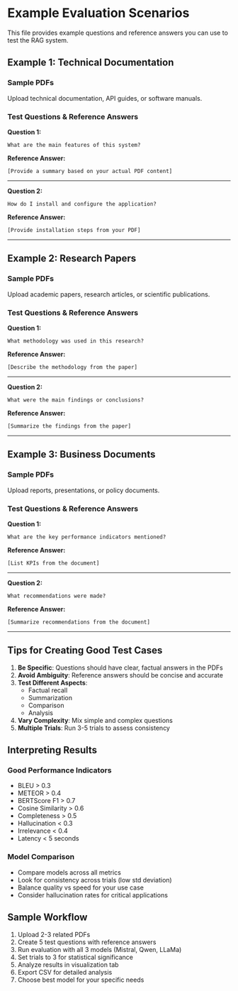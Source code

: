 # Example Evaluation Scenarios

This file provides example questions and reference answers you can use to test the RAG system.

## Example 1: Technical Documentation

### Sample PDFs
Upload technical documentation, API guides, or software manuals.

### Test Questions & Reference Answers

**Question 1:**
```
What are the main features of this system?
```

**Reference Answer:**
```
[Provide a summary based on your actual PDF content]
```

---

**Question 2:**
```
How do I install and configure the application?
```

**Reference Answer:**
```
[Provide installation steps from your PDF]
```

---

## Example 2: Research Papers

### Sample PDFs
Upload academic papers, research articles, or scientific publications.

### Test Questions & Reference Answers

**Question 1:**
```
What methodology was used in this research?
```

**Reference Answer:**
```
[Describe the methodology from the paper]
```

---

**Question 2:**
```
What were the main findings or conclusions?
```

**Reference Answer:**
```
[Summarize the findings from the paper]
```

---

## Example 3: Business Documents

### Sample PDFs
Upload reports, presentations, or policy documents.

### Test Questions & Reference Answers

**Question 1:**
```
What are the key performance indicators mentioned?
```

**Reference Answer:**
```
[List KPIs from the document]
```

---

**Question 2:**
```
What recommendations were made?
```

**Reference Answer:**
```
[Summarize recommendations from the document]
```

---

## Tips for Creating Good Test Cases

1. **Be Specific**: Questions should have clear, factual answers in the PDFs
2. **Avoid Ambiguity**: Reference answers should be concise and accurate
3. **Test Different Aspects**: 
   - Factual recall
   - Summarization
   - Comparison
   - Analysis
4. **Vary Complexity**: Mix simple and complex questions
5. **Multiple Trials**: Run 3-5 trials to assess consistency

## Interpreting Results

### Good Performance Indicators
- BLEU > 0.3
- METEOR > 0.4
- BERTScore F1 > 0.7
- Cosine Similarity > 0.6
- Completeness > 0.5
- Hallucination < 0.3
- Irrelevance < 0.4
- Latency < 5 seconds

### Model Comparison
- Compare models across all metrics
- Look for consistency across trials (low std deviation)
- Balance quality vs speed for your use case
- Consider hallucination rates for critical applications

## Sample Workflow

1. Upload 2-3 related PDFs
2. Create 5 test questions with reference answers
3. Run evaluation with all 3 models (Mistral, Qwen, LLaMa)
4. Set trials to 3 for statistical significance
5. Analyze results in visualization tab
6. Export CSV for detailed analysis
7. Choose best model for your specific needs
